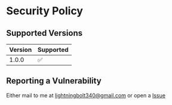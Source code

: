 # Security Policy

## Supported Versions

| Version | Supported          |
|---------| ------------------ |
| 1.0.0   | :white_check_mark: |

## Reporting a Vulnerability

Either mail to me at lightningbolt340@gmail.com or open a [Issue](www.github.com/FlutterMarkdownEditor/issues)